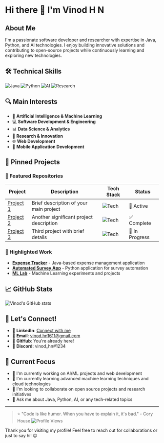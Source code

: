 # Hi there 👋 I'm Vinod H N
## About Me
I'm a passionate software developer and researcher with expertise in Java, Python, and AI technologies. I enjoy building innovative solutions and contributing to open-source projects while continuously learning and exploring new technologies.
## 🛠️ Technical Skills
![Java](https://img.shields.io/badge/Java-ED8B00?style=for-the-badge&logo=java&logoColor=white)
![Python](https://img.shields.io/badge/Python-3776AB?style=for-the-badge&logo=python&logoColor=white)
![AI](https://img.shields.io/badge/AI-FF6F00?style=for-the-badge&logo=tensorflow&logoColor=white)
![Research](https://img.shields.io/badge/Research-4285F4?style=for-the-badge&logo=google-scholar&logoColor=white)
## 🔍 Main Interests
- 🤖 **Artificial Intelligence & Machine Learning**
- 💻 **Software Development & Engineering**
- 📊 **Data Science & Analytics**
- 🔬 **Research & Innovation**
- 🌐 **Web Development**
- 📱 **Mobile Application Development**
## 📌 Pinned Projects
### 🎯 Featured Repositories
| Project | Description | Tech Stack | Status |
|---------|-------------|------------|--------|
| [Project 1](#) | Brief description of your main project | ![Tech](https://img.shields.io/badge/Tech-Stack-blue) | 🚀 Active |
| [Project 2](#) | Another significant project description | ![Tech](https://img.shields.io/badge/Tech-Stack-green) | ✅ Complete |
| [Project 3](#) | Third project with brief details | ![Tech](https://img.shields.io/badge/Tech-Stack-orange) | 🔄 In Progress |
### 🌟 Highlighted Work
- **[Expense Tracker](https://github.com/vinod-hn/Expense_Tracker)** - Java-based expense management application
- **[Automated Survey App](https://github.com/vinod-hn/automated-survey-app)** - Python application for survey automation
- **[ML Lab](https://github.com/vinod-hn/ML_lab)** - Machine Learning experiments and projects
## 📈 GitHub Stats
![Vinod's GitHub stats](https://github-readme-stats.vercel.app/api?username=vinod-hn&show_icons=true&theme=radical)
## 🤝 Let's Connect!
- 💼 **LinkedIn**: [Connect with me](https://www.linkedin.com/in/vinod-h-n)
- 📧 **Email**: [vinod.hn1611@gmail.com](mailto:vinod.hn1611@gmail.com)
- 🐛 **GitHub**: You're already here!
- 💬 **Discord**: vinod_hn#1234
## 💭 Current Focus
- 🔭 I'm currently working on AI/ML projects and web development
- 🌱 I'm currently learning advanced machine learning techniques and cloud technologies
- 👯 I'm looking to collaborate on open source projects and research initiatives
- 💬 Ask me about Java, Python, AI, or any tech-related topics
---
> ⭐ "Code is like humor. When you have to explain it, it's bad." - Cory House
![Profile Views](https://komarev.com/ghpvc/?username=vinod-hn&color=blueviolet)

Thank you for visiting my profile! Feel free to reach out for collaborations or just to say hi! 😊

